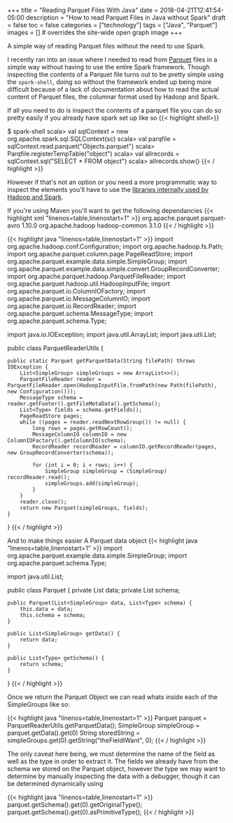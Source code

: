 +++
title = "Reading Parquet Files With Java"
date = 2018-04-21T12:41:54-05:00
description = "How to read Parquet Files in Java without Spark"
draft = false
toc = false
categories = ["technology"]
tags = ["Java", "Parquet"]
images = [] # overrides the site-wide open graph image
+++

A simple way of reading Parquet files without the need to use Spark.

I recently ran into an issue where I needed to read from [Parquet](https://parquet.apache.org/) files in a simple way without having to use the entire Spark framework. Though inspecting the contents of a Parquet file turns out to be pretty simple using the `spark-shell`, doing so without the framework ended up being more difficult because of a lack of documentation about how to read the actual content of Parquet files, the columnar format used by Hadoop and Spark.

<!--more-->

If all you need to do is inspect the contents of a parquet file you can do so pretty easily if you already have spark set up like so
{{< highlight shell>}}

$ spark-shell
scala> val sqlContext = new org.apache.spark.sql.SQLContext(sc)
scala> val parqfile = sqlContext.read.parquet("Objects.parquet")
scala> Parqfile.registerTempTable("object")
scala> val allrecords = sqlContext.sql("SELECT * FROM object")
scala> allrecords.show()
{{< / highlight >}}

However if that's not an option or you need a more programmatic way to inspect the elements you'll have to use the [libraries internally used by Hadoop and Spark](https://github.com/apache/parquet-mr).

If you're using Maven you'll want to get the following dependancies
{{< highlight xml "linenos=table,linenostart=1" >}}
<dependencies>
    <dependency>
        <groupId>org.apache.parquet</groupId>
        <artifactId>parquet-avro</artifactId>
        <version>1.10.0</version>
    </dependency>
    <dependency>
        <groupId>org.apache.hadoop</groupId>
        <artifactId>hadoop-common</artifactId>
        <version>3.1.0</version>
    </dependency>
</dependencies>
{{< / highlight >}}

{{< highlight java "linenos=table,linenostart=1" >}}
import org.apache.hadoop.conf.Configuration;
import org.apache.hadoop.fs.Path;
import org.apache.parquet.column.page.PageReadStore;
import org.apache.parquet.example.data.simple.SimpleGroup;
import org.apache.parquet.example.data.simple.convert.GroupRecordConverter;
import org.apache.parquet.hadoop.ParquetFileReader;
import org.apache.parquet.hadoop.util.HadoopInputFile;
import org.apache.parquet.io.ColumnIOFactory;
import org.apache.parquet.io.MessageColumnIO;
import org.apache.parquet.io.RecordReader;
import org.apache.parquet.schema.MessageType;
import org.apache.parquet.schema.Type;

import java.io.IOException;
import java.util.ArrayList;
import java.util.List;

public class ParquetReaderUtils {

    public static Parquet getParquetData(String filePath) throws IOException {
        List<SimpleGroup> simpleGroups = new ArrayList<>();
        ParquetFileReader reader = ParquetFileReader.open(HadoopInputFile.fromPath(new Path(filePath), new Configuration()));
        MessageType schema = reader.getFooter().getFileMetaData().getSchema();
        List<Type> fields = schema.getFields();
        PageReadStore pages;
        while ((pages = reader.readNextRowGroup()) != null) {
            long rows = pages.getRowCount();
            MessageColumnIO columnIO = new ColumnIOFactory().getColumnIO(schema);
            RecordReader recordReader = columnIO.getRecordReader(pages, new GroupRecordConverter(schema));

            for (int i = 0; i < rows; i++) {
                SimpleGroup simpleGroup = (SimpleGroup) recordReader.read();
                simpleGroups.add(simpleGroup);
            }
        }
        reader.close();
        return new Parquet(simpleGroups, fields);
    }
}
{{< / highlight >}}

And to make things easier A Parquet data object
{{< highlight java "linenos=table,linenostart=1" >}}
import org.apache.parquet.example.data.simple.SimpleGroup;
import org.apache.parquet.schema.Type;

import java.util.List;

public class Parquet {
    private List<SimpleGroup> data;
    private List<Type> schema;

    public Parquet(List<SimpleGroup> data, List<Type> schema) {
        this.data = data;
        this.schema = schema;
    }

    public List<SimpleGroup> getData() {
        return data;
    }

    public List<Type> getSchema() {
        return schema;
    }
}
{{< / highlight >}}


Once we return the Parquet Object we can read whats inside each of the SimpleGroups like so:

{{< highlight java "linenos=table,linenostart=1" >}}
  Parquet parquet = ParquetReaderUtils.getParquetData();
  SimpleGroup simpleGroup = parquet.getData().get(0)
  String storedString = simpleGroups.get(0).getString("theFieldIWant", 0);
{{< / highlight >}}


The only caveat here being, we must determine the name of the field as well as the type in order to extract it. The fields we already have from the schema we stored on the Parquet object, however the type we may want to determine by manually inspecting the data with a debugger, though it can be determined dynamically using

{{< highlight java "linenos=table,linenostart=1" >}}
  parquet.getSchema().get(0).getOriginalType();
  parquet.getSchema().get(0).asPrimitiveType();
{{< / highlight >}}